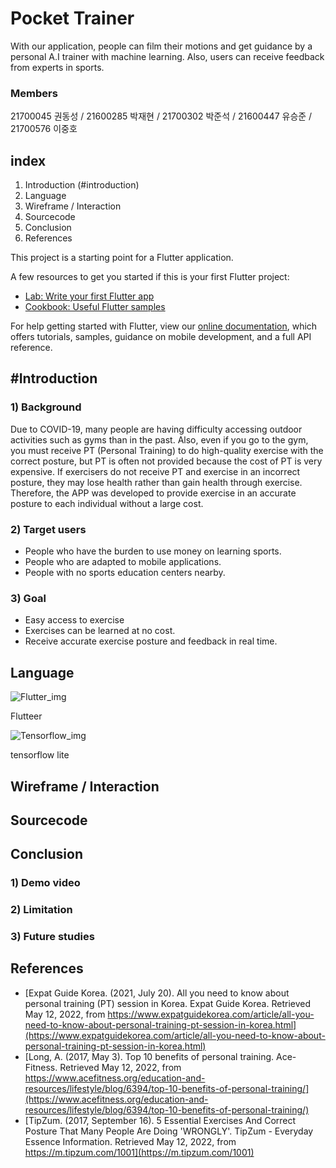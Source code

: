 # Pocket Trainer

With our application, people can film their motions and get guidance by a personal A.I trainer with machine learning. Also, users can receive feedback from experts in sports.

### Members

21700045 권동성 / 21600285 박재현 / 21700302 박준석 / 21600447 유승준 / 21700576 이중호

## index

1. Introduction (#introduction)
2. Language
3. Wireframe / Interaction
4. Sourcecode
5. Conclusion
6. References


This project is a starting point for a Flutter application.

A few resources to get you started if this is your first Flutter project:

- [Lab: Write your first Flutter app](https://flutter.dev/docs/get-started/codelab)
- [Cookbook: Useful Flutter samples](https://flutter.dev/docs/cookbook)

For help getting started with Flutter, view our
[online documentation](https://flutter.dev/docs), which offers tutorials,
samples, guidance on mobile development, and a full API reference.

## #Introduction

### 1) Background

 Due to COVID-19, many people are having difficulty accessing outdoor activities such as gyms than in the past. Also, even if you go to the gym, you must receive PT (Personal Training) to do high-quality exercise with the correct posture, but PT is often not provided because the cost of PT is very expensive.
 If exercisers do not receive PT and exercise in an incorrect posture, they may lose health rather than gain health through exercise. Therefore, the APP was developed to provide exercise in an accurate posture to each individual without a large cost.

### 2) Target users

- People who have the burden to use money on learning sports.
- People who are adapted to mobile applications.
- People with no sports education centers nearby.

### 3) Goal

- Easy access to exercise
- Exercises can be learned at no cost.
- Receive accurate exercise posture and feedback in real time.


## Language

![Flutter_img](https://user-images.githubusercontent.com/61749998/167973988-bbd1a274-913a-426d-a105-203aae9b8d3b.png)

Flutteer



![Tensorflow_img](https://user-images.githubusercontent.com/61749998/167974160-d61ea3d3-23db-4188-b726-c151543f109c.png)

tensorflow lite


## Wireframe / Interaction



## Sourcecode


## Conclusion

### 1) Demo video

### 2) Limitation

### 3) Future studies


## References

- [Expat Guide Korea. (2021, July 20). All you need to know about personal training (PT) session in Korea. Expat Guide Korea. Retrieved May 12, 2022, from https://www.expatguidekorea.com/article/all-you-need-to-know-about-personal-training-pt-session-in-korea.html](https://www.expatguidekorea.com/article/all-you-need-to-know-about-personal-training-pt-session-in-korea.html)
- [Long, A. (2017, May 3). Top 10 benefits of personal training. Ace-Fitness. Retrieved May 12, 2022, from https://www.acefitness.org/education-and-resources/lifestyle/blog/6394/top-10-benefits-of-personal-training/](https://www.acefitness.org/education-and-resources/lifestyle/blog/6394/top-10-benefits-of-personal-training/)
- [TipZum. (2017, September 16). 5 Essential Exercises And Correct Posture That Many People Are Doing 'WRONGLY'. TipZum - Everyday Essence Information. Retrieved May 12, 2022, from https://m.tipzum.com/1001](https://m.tipzum.com/1001)

